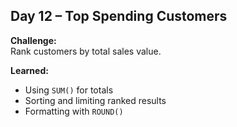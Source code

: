 ## Day 12 – Top Spending Customers

**Challenge:**  
Rank customers by total sales value.

**Learned:**
- Using `SUM()` for totals
- Sorting and limiting ranked results
- Formatting with `ROUND()`
